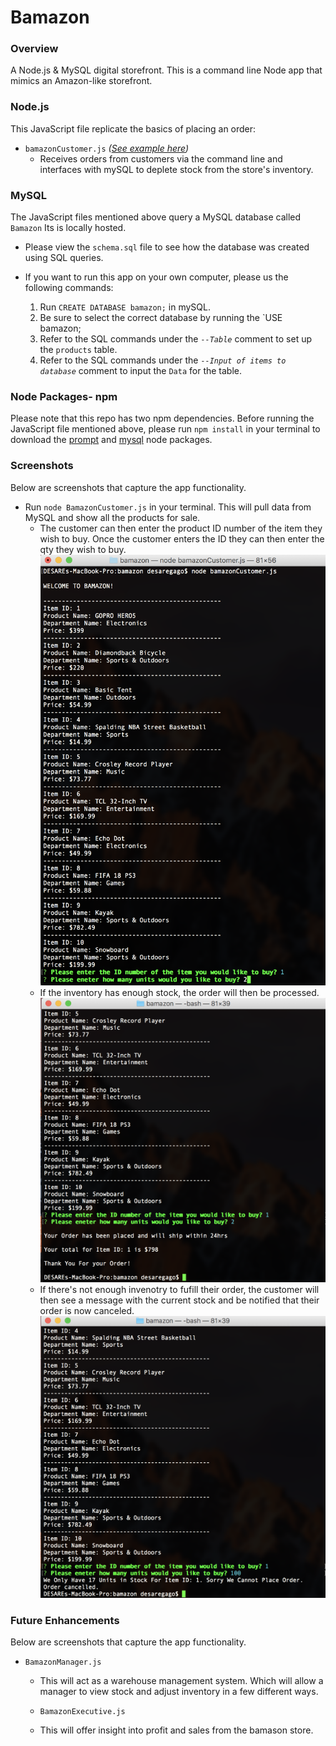 # Bamazon

### Overview
A Node.js &amp; MySQL digital storefront. This is a command line Node app that mimics an Amazon-like storefront.

### Node.js
This JavaScript file replicate the basics of placing an order:

- `bamazonCustomer.js` _([See example here](#customer))_
  - Receives orders from customers via the command line and interfaces with mySQL to deplete stock from the store's inventory.



### MySQL
The JavaScript files mentioned above query a MySQL database called `Bamazon` Its is locally hosted.

- Please view the `schema.sql` file to see how the database was created using SQL queries.

 - If you want to run this app on your own computer, please us the following commands:


    1. Run `CREATE DATABASE bamazon;` in mySQL.
    2. Be sure to select the correct database by running the `USE bamazon;
    3. Refer to the SQL commands under the _`--Table`_ comment to set up the `products` table.
    4. Refer to the SQL commands under the _`--Input of items to database`_ comment to input the `Data` for the table.

### Node Packages- npm
Please note that this repo has two npm dependencies.
Before running the JavaScript file mentioned above, please run `npm install` in your terminal to download the [prompt](https://www.npmjs.com/package/prompt) and [mysql](https://www.npmjs.com/package/mysql) node packages.

### Screenshots
Below are screenshots that capture the app functionality.

<a name="customer"></a>
- Run `node BamazonCustomer.js` in your terminal. This will pull data from MySQL and show all the products for sale.
    - The customer can then enter the product ID number of the item they wish to buy. 
    Once the customer enters the ID they can then enter the qty they wish to buy.
      ![Customer Order](/screenshot_images/bamazonCustomer_example_1.png)
    - If the inventory has enough stock, the order will then be processed.
      ![Order Valid](/screenshot_images/bamazonCustomer_example_2.png)
    - If there's not enough invenotry to fufill their order, the customer will then see a message with the current stock and be notified that their order is now canceled.
      ![Order Invalid](/screenshot_images/bamazonCustomer_example_3.png)


### Future Enhancements 
Below are screenshots that capture the app functionality.

- `BamazonManager.js`
  - This will act as a warehouse management system. Which will allow a manager to view stock and adjust inventory in a few different ways.

  - `BamazonExecutive.js`
  - This will offer insight into profit and sales from the bamason store.



